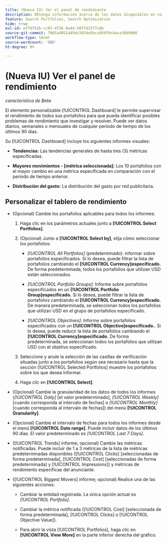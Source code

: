 ```yaml
---
title: (Nueva IU) Ver el panel de rendimiento
description: Obtenga información acerca de los datos disponibles en su panel de rendimiento.
feature: Search Portfolios, Search Optimization
hide: true
exl-id: ef79f52b-cc97-4f36-8a44-50ffd3377c8b
source-git-commit: 7065a4051449dc5834e5bca950f9c4aca36b9000
workflow-type: tm+mt
source-wordcount: '365'
ht-degree: 0%

---
```


# (Nueva IU) Ver el panel de rendimiento

*característica de Beta*

El elemento personalizable [!UICONTROL Dashboard] le permite supervisar el rendimiento de todos sus portafolios <!-- May later include other entity-level data --> para que pueda identificar posibles problemas de rendimiento que investigar y resolver. Puede ver datos diarios, semanales o mensuales de cualquier período de tiempo de los últimos 90 días.

Su [!UICONTROL Dashboard] incluye los siguientes informes visuales:

* **Tendencias:** Las tendencias generales de hasta tres (3) métricas especificadas.

* **Mayores movimientos - \[métrica seleccionada\]:** Los 10 portafolios con el mayor cambio en una métrica especificada en comparación con el período de tiempo anterior.

* **Distribución del gasto:** La distribución del gasto por red publicitaria.

## Personalizar el tablero de rendimiento

* (Opcional) Cambie los portafolios aplicables para todos los informes:

   1. Haga clic en los parámetros actuales junto a **[!UICONTROL Select Portfolios]**.

   1. (Opcional) Junto a **[!UICONTROL Select by]**, elija cómo seleccionar los portafolios:

      * *[!UICONTROL All Portfolios]* (predeterminado): informar sobre portafolios especificados. Si lo desea, puede filtrar la lista de portafolios cambiando el **[!UICONTROL Currency]especificado.** De forma predeterminada, todos los portafolios que utilizan USD están seleccionados.

      * *[!UICONTROL Portfolio Groups]:* Informe sobre portafolios especificados en un **[!UICONTROL Portfolio Group]especificado.** Si lo desea, puede filtrar la lista de portafolios cambiando el **[!UICONTROL Currency]especificado.** De manera predeterminada, se seleccionan todos los portafolios que utilizan USD en el grupo de portafolios especificado.

      * *[!UICONTROL Objectives]:* Informe sobre portafolios especificados con un **[!UICONTROL Objective]especificado.**. Si lo desea, puede reducir la lista de portafolios cambiando el **[!UICONTROL Currency]especificado.** De forma predeterminada, se seleccionan todos los portafolios que utilizan USD con el objetivo especificado.

   1. Seleccione y anule la selección de las casillas de verificación situadas junto a los portafolios según sea necesario hasta que la sección [!UICONTROL Selected Portfolios] muestre los portafolios sobre los que desea informar.

   1. Haga clic en **[!UICONTROL Select]**.

* (Opcional) Cambie la granularidad de los datos de todos los informes (*[!UICONTROL Daily]* \[el valor predeterminado\], *[!UICONTROL Weekly]* \[cuando corresponda al intervalo de fechas\] o *[!UICONTROL Monthly]* \[cuando corresponda al intervalo de fechas\]) del menú **[!UICONTROL Granularity]**.

* (Opcional) Cambie el intervalo de fechas para todos los informes desde el menú **[!UICONTROL Date range]**. Puede incluir datos de los últimos 90 días. El valor predeterminado es *[!UICONTROL Last 7 Days]*.

* ([!UICONTROL Trends] informe; opcional) Cambie las métricas notificadas. Puede incluir de 1 a 3 métricas de la lista de métricas predeterminadas disponibles ([!UICONTROL Clicks] \[seleccionadas de forma predeterminada\], [!UICONTROL Cost] \[seleccionadas de forma predeterminada\] y [!UICONTROL Impressions]) y métricas de rendimiento específicas del anunciante.

* ([!UICONTROL Biggest Movers] informe; opcional) Realice una de las siguientes acciones:

   * Cambiar la entidad registrada. La única opción actual es *[!UICONTROL Portfolio]*.

   * Cambiar la métrica notificada ([!UICONTROL Cost] \[seleccionada de forma predeterminada\], [!UICONTROL Clicks] o [!UICONTROL Objective Value]).

   * Para abrir la vista [!UICONTROL Portfolios], haga clic en **[!UICONTROL View More]** en la parte inferior derecha del gráfico. <!-- This currently lists all portfolios, not a filtered view of the portfolios in the report -->

